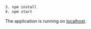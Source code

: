 ```sh
3. npm install
4. npm start
```

The application is running on [localhost](http://localhost:3000).
